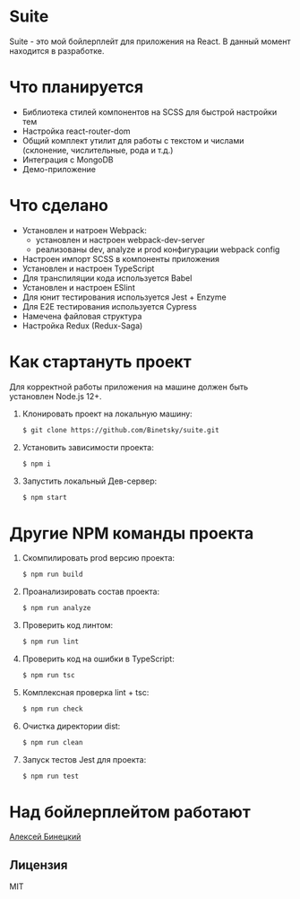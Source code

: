 ﻿# Suite

Suite - это мой бойлерплейт для приложения на React. В данный момент находится в разработке.


# Что планируется

  - Библиотека стилей компонентов на SCSS для быстрой настройки тем
  - Настройка react-router-dom
  - Общий комплект утилит для работы с текстом и числами (склонение, числительные, рода и т.д.)
  - Интеграция с MongoDB
  - Демо-приложение

# Что сделано

  - Установлен и натроен Webpack:
    * установлен и настроен webpack-dev-server
    * реализованы dev, analyze и prod конфигурации webpack config
  - Настроен импорт SCSS в компоненты приложения
  - Установлен и настроен TypeScript
  - Для транспиляции кода используется Babel
  - Установлен и настроен ESlint
  - Для юнит тестирования используется Jest + Enzyme
  - Для E2E тестирования используется Cypress
  - Намечена файловая структура
  - Настройка Redux (Redux-Saga)


# Как стартануть проект

Для корректной работы приложения на машине должен быть установлен Node.js 12+.

1. Клонировать проект на локальную машину:
    ```sh
    $ git clone https://github.com/Binetsky/suite.git
    ```
2. Установить зависимости проекта:
    ```sh
    $ npm i
    ```
3. Запустить локальный Дев-сервер:
    ```sh
    $ npm start
    ```


# Другие NPM команды проекта

1. Скомпилировать prod версию проекта:
    ```sh
    $ npm run build
    ```
2. Проанализировать состав проекта:
    ```sh
    $ npm run analyze
    ```
3. Проверить код линтом:
    ```sh
    $ npm run lint
    ```
4. Проверить код на ошибки в TypeScript:
    ```sh
    $ npm run tsc
    ```
5. Комплексная проверка lint + tsc:
    ```sh
    $ npm run check
    ```
6. Очистка директории dist:
    ```sh
    $ npm run clean
    ```
1. Запуск тестов Jest для проекта:
    ```sh
    $ npm run test
    ```


# Над бойлерплейтом работают
[Алексей Бинецкий](https://github.com/Binetsky)


Лицензия
----

MIT


[//]: # (Оставь надежду всяк сюда приходящий)

